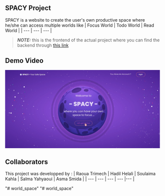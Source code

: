 ## SPACY Project 
SPACY is a website to create the user's own productive space where he/she can access multiple worlds like 
| Focus World | Todo World | Read World  |
| --- | --- | ---  |
> **_NOTE:_**  this is the frontend of the actual project where you can find the backend through [this link](https://github.com/SoulaimakH/my-world-backend)
## Demo Video
[![Demo](./SPACY.png)](https://clipchamp.com/watch/gQPE5UwjIYs)
## Collaborators
This project was developped by :
| Raoua Trimech | Hadil Helali | Soulaima Kahla  | Salma Yahyaoui | Asma Smida |
| --- | --- | ---  | ---  |---  |

"# world_space" 
"# world_space" 
